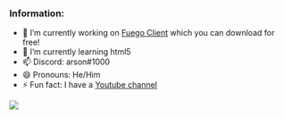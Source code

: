 ### Information:

- 🔭 I’m currently working on [Fuego Client](https://github.com/iArsonic/Fuego-Client-Releases) which you can download for free!
- 🌱 I’m currently learning html5
- 📫 Discord: arson#1000
- 😄 Pronouns: He/Him
- ⚡ Fun fact: I have a [Youtube channel](https://youtube.com/arsonic)

<img align="center" src="https://github-readme-stats.vercel.app/api/top-langs/?username=iArsonic&layout=compact&show_icons=true&title_color=fff&icon_color=79ff97&text_color=9f9f9f&bg_color=151515" />
</a>
<br>
<br>
